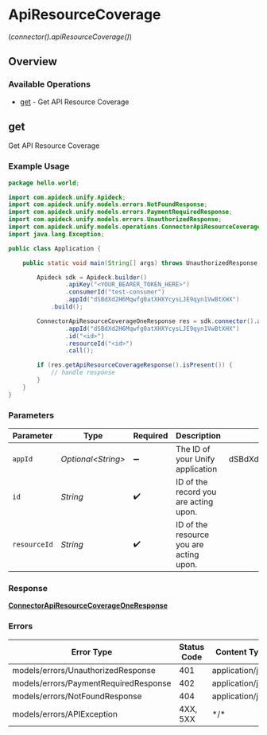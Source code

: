 # ApiResourceCoverage
(*connector().apiResourceCoverage()*)

## Overview

### Available Operations

* [get](#get) - Get API Resource Coverage

## get

Get API Resource Coverage

### Example Usage

```java
package hello.world;

import com.apideck.unify.Apideck;
import com.apideck.unify.models.errors.NotFoundResponse;
import com.apideck.unify.models.errors.PaymentRequiredResponse;
import com.apideck.unify.models.errors.UnauthorizedResponse;
import com.apideck.unify.models.operations.ConnectorApiResourceCoverageOneResponse;
import java.lang.Exception;

public class Application {

    public static void main(String[] args) throws UnauthorizedResponse, PaymentRequiredResponse, NotFoundResponse, Exception {

        Apideck sdk = Apideck.builder()
                .apiKey("<YOUR_BEARER_TOKEN_HERE>")
                .consumerId("test-consumer")
                .appId("dSBdXd2H6Mqwfg0atXHXYcysLJE9qyn1VwBtXHX")
            .build();

        ConnectorApiResourceCoverageOneResponse res = sdk.connector().apiResourceCoverage().get()
                .appId("dSBdXd2H6Mqwfg0atXHXYcysLJE9qyn1VwBtXHX")
                .id("<id>")
                .resourceId("<id>")
                .call();

        if (res.getApiResourceCoverageResponse().isPresent()) {
            // handle response
        }
    }
}
```

### Parameters

| Parameter                               | Type                                    | Required                                | Description                             | Example                                 |
| --------------------------------------- | --------------------------------------- | --------------------------------------- | --------------------------------------- | --------------------------------------- |
| `appId`                                 | *Optional\<String>*                     | :heavy_minus_sign:                      | The ID of your Unify application        | dSBdXd2H6Mqwfg0atXHXYcysLJE9qyn1VwBtXHX |
| `id`                                    | *String*                                | :heavy_check_mark:                      | ID of the record you are acting upon.   |                                         |
| `resourceId`                            | *String*                                | :heavy_check_mark:                      | ID of the resource you are acting upon. |                                         |

### Response

**[ConnectorApiResourceCoverageOneResponse](../../models/operations/ConnectorApiResourceCoverageOneResponse.md)**

### Errors

| Error Type                            | Status Code                           | Content Type                          |
| ------------------------------------- | ------------------------------------- | ------------------------------------- |
| models/errors/UnauthorizedResponse    | 401                                   | application/json                      |
| models/errors/PaymentRequiredResponse | 402                                   | application/json                      |
| models/errors/NotFoundResponse        | 404                                   | application/json                      |
| models/errors/APIException            | 4XX, 5XX                              | \*/\*                                 |
